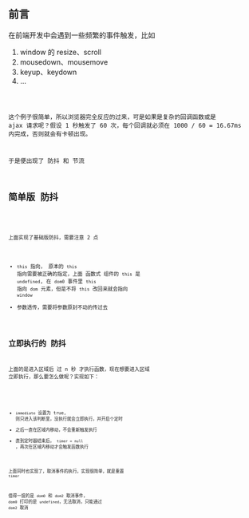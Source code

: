 ## 前言

在前端开发中会遇到一些频繁的事件触发，比如

1. window 的 resize、scroll
2. mousedown、mousemove
3. keyup、keydown
4. ...

<code src="./demo.jsx" />

这个例子很简单，所以浏览器完全反应的过来，可是如果是复杂的回调函数或是 ajax 请求呢？假设 1 秒触发了 60 次，每个回调就必须在 1000 / 60 = 16.67ms 内完成，否则就会有卡顿出现。

于是便出现了 防抖 和 节流

## 简单版 防抖

<code src="./debounce.jsx">

上面实现了基础版防抖，需要注意 2 点

- `this` 指向， 原本的 `this` 指向需要被正确的指定，上面 函数式 组件的 `this` 是 `undefined`, 在 `dom0` 事件里 `this` 指向 `dom` 元素，但是不将 `this` 改回来就会指向 `window`
- 参数透传，需要将参数原封不动的传过去

## 立即执行的 防抖

上面的是进入区域后 过 n 秒 才执行函数，现在想要进入区域 立即执行，那么要怎么做呢？实现如下：

<code src="./debounce_immediate.jsx" />

- `immediate` 设置为 true, 则只进入该判断里，没执行就会立即执行，并开启个定时
- 之后一直在区域内移动，不会重新触发执行
- 直到定时器结束后， `timer = null` ，再次在区域内移动才会触发函数执行

上面同时也实现了，取消事件的执行，实现很简单，就是重置 `timer`

值得一提的是 `dom0` 和 `dom2` 取消事件， `dom0` 打印的是 `undefined`，无法取消，只能通过 `dom2` 取消
